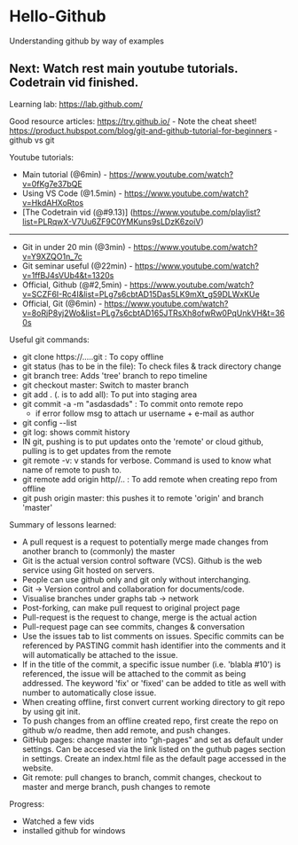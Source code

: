 # Hello-Github
Understanding github by way of examples

## Next: Watch rest main youtube tutorials. Codetrain vid finished.

Learning lab:
https://lab.github.com/

Good resource articles:
https://try.github.io/ - Note the cheat sheet!
https://product.hubspot.com/blog/git-and-github-tutorial-for-beginners - github vs git

Youtube tutorials:
* Main tutorial (@6min) - https://www.youtube.com/watch?v=0fKg7e37bQE
* Using VS Code (@1.5min) - https://www.youtube.com/watch?v=HkdAHXoRtos
* [The Codetrain vid (@#9.13)] (https://www.youtube.com/playlist?list=PLRqwX-V7Uu6ZF9C0YMKuns9sLDzK6zoiV)

----------
* Git in under 20 min (@3min) - https://www.youtube.com/watch?v=Y9XZQO1n_7c
* Git seminar useful (@22min) - https://www.youtube.com/watch?v=1ffBJ4sVUb4&t=1320s
* Official, Github (@#2,5min) - https://www.youtube.com/watch?v=SCZF6I-Rc4I&list=PLg7s6cbtAD15Das5LK9mXt_g59DLWxKUe
* Official, Git (@6min) - https://www.youtube.com/watch?v=8oRjP8yj2Wo&list=PLg7s6cbtAD165JTRsXh8ofwRw0PqUnkVH&t=360s


Useful git commands:
  - git clone https://.....git : To copy offline
  - git status (has to be in the file): To check files & track directory change
  - git branch tree: Adds 'tree' branch to repo timeline
  - git checkout master: Switch to master branch
  - git add . (. is to add all): To put into staging area
  - git commit -a -m "asdasdads" : To commit onto remote repo
    - if error follow msg to attach ur username + e-mail as author
  - git config --list
  - git log: shows commit history
  - IN git, pushing is to put updates onto the 'remote' or cloud github, pulling is to get updates from the remote
  - git remote -v: v stands for verbose. Command is used to know what name of remote to push to.
  - git remote add origin http//.. : To add remote when creating repo from offline
  - git push origin master: this pushes it to remote 'origin' and branch 'master'
  

Summary of lessons learned:
  - A pull request is a request to potentially merge made changes from another branch to (commonly) the master
  - Git is the actual version control software (VCS). Github is the web service using Git hosted on servers.
  - People can use github only and git only without interchanging.
  - Git -> Version control and collaboration for documents/code.
  - Visualise branches under graphs tab -> network
  - Post-forking, can make pull request to original project page
  - Pull-request is the request to change, merge is the actual action
  - Pull-request page can see commits, changes & conversation
  - Use the issues tab to list comments on issues. Specific commits can be referenced by PASTING commit hash identifier into the comments and it will automatically be attached to the issue.
  - If in the title of the commit, a specific issue number (i.e. 'blabla #10') is referenced, the issue will be attached to the commit as being addressed. The keyword 'fix' or 'fixed' can be added to title as well with number to automatically close issue.
  - When creating offline, first convert current working directory to git repo by using git init.
  - To push changes from an offline created repo, first create the repo on github w/o readme, then add remote, and push changes.
  - GitHub pages: change master into "gh-pages" and set as default under settings. Can be accesed via the link listed on the guthub pages section in settings. Create an index.html file as the default page accessed in the website.
  - Git remote: pull changes to branch, commit changes, checkout to master and merge branch, push changes to remote

Progress:
- Watched a few vids
- installed github for windows
